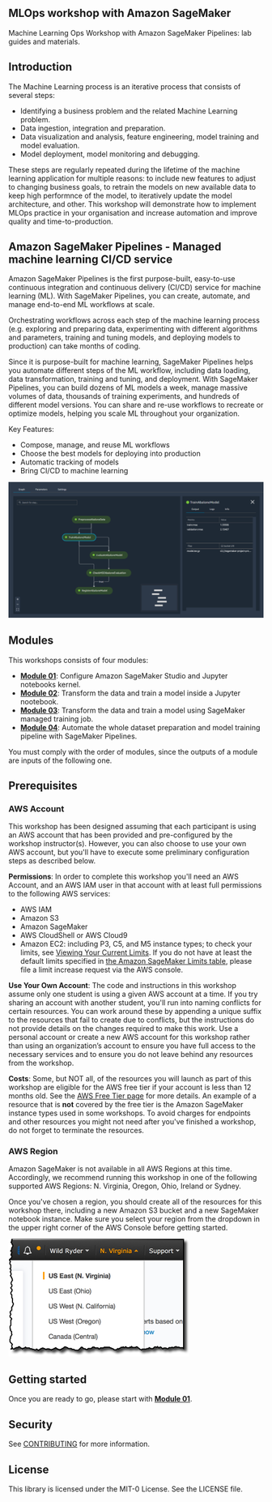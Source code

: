 ## MLOps workshop with Amazon SageMaker
Machine Learning Ops Workshop with Amazon SageMaker Pipelines: lab guides and materials.

## Introduction

The Machine Learning process is an iterative process that consists of several steps:

- Identifying a business problem and the related Machine Learning problem.
- Data ingestion, integration and preparation.
- Data visualization and analysis, feature engineering, model training and model evaluation.
- Model deployment, model monitoring and debugging.

These steps are regularly repeated during the lifetime of the machine learning application for multiple reasons: to include new features to adjust to changing business goals, to  retrain the models on new available data to keep high performnce of the model, to iteratively update the model architecture, and other. This workshop will demonstrate how to implement MLOps practice in your organisation and increase automation and improve quality and time-to-production.

## Amazon SageMaker Pipelines - Managed machine learning CI/CD service 
Amazon SageMaker Pipelines is the first purpose-built, easy-to-use continuous integration and continuous delivery (CI/CD) service for machine learning (ML). With SageMaker Pipelines, you can create, automate, and manage end-to-end ML workflows at scale.

Orchestrating workflows across each step of the machine learning process (e.g. exploring and preparing data, experimenting with different algorithms and parameters, training and tuning models, and deploying models to production) can take months of coding.

Since it is purpose-built for machine learning, SageMaker Pipelines helps you automate different steps of the ML workflow, including data loading, data transformation, training and tuning, and deployment. With SageMaker Pipelines, you can build dozens of ML models a week, manage massive volumes of data, thousands of training experiments, and hundreds of different model versions. You can share and re-use workflows to recreate or optimize models, helping you scale ML throughout your organization.

Key Features:
- Compose, manage, and reuse ML workflows
- Choose the best models for deploying into production
- Automatic tracking of models
- Bring CI/CD to machine learning

![SageMaker Pipelines](images/sagemaker_pipelines_intro.png)

## Modules

This workshops consists of four modules:

- [**Module 01**](labs/01_configure_sagemaker_studio/): Configure Amazon SageMaker Studio and Jupyter notebooks kernel.
- [**Module 02**](labs/02_initial_notebook/): Transform the data and train a model inside a Jupyter nootebook.
- [**Module 03**](labs/03_manual_sagemaker_process_train/): Transform the data and train a model using SageMaker managed training job.
- [**Module 04**](labs/04_workflow_sm_pipelines/): Automate the whole dataset preparation and model training pipeline with SageMaker Pipelines.


You must comply with the order of modules, since the outputs of a module are inputs of the following one.

## Prerequisites

### AWS Account

This workshop has been designed assuming that each participant is using an AWS account that has been provided and pre-configured by the workshop instructor(s). However, you can also choose to use your own AWS account, but you'll have to execute some preliminary configuration steps as described below.

**Permissions**: In order to complete this workshop you'll need an AWS Account, and an AWS IAM user in that account with at least full permissions to the following AWS services: 

- AWS IAM
- Amazon S3
- Amazon SageMaker
- AWS CloudShell or AWS Cloud9
- Amazon EC2:  including P3, C5, and M5 instance types; to check your limits, see [Viewing Your Current Limits](https://docs.aws.amazon.com/AWSEC2/latest/UserGuide/ec2-resource-limits.html).  If you do not have at least the default limits specified in [the Amazon SageMaker Limits table](https://docs.aws.amazon.com/general/latest/gr/sagemaker.html), please file a limit increase request via the AWS console.

**Use Your Own Account**: The code and instructions in this workshop assume only one student is using a given AWS account at a time. If you try sharing an account with another student, you'll run into naming conflicts for certain resources. You can work around these by appending a unique suffix to the resources that fail to create due to conflicts, but the instructions do not provide details on the changes required to make this work. Use a personal account or create a new AWS account for this workshop rather than using an organization’s account to ensure you have full access to the necessary services and to ensure you do not leave behind any resources from the workshop.

**Costs**: Some, but NOT all, of the resources you will launch as part of this workshop are eligible for the AWS free tier if your account is less than 12 months old. See the [AWS Free Tier page](https://aws.amazon.com/free/) for more details. An example of a resource that is **not** covered by the free tier is the Amazon SageMaker instance types used in some workshops. To avoid charges for endpoints and other resources you might not need after you've finished a workshop, do not forget to terminate the resources. 


### AWS Region

Amazon SageMaker is not available in all AWS Regions at this time.  Accordingly, we recommend running this workshop in one of the following supported AWS Regions:  N. Virginia, Oregon, Ohio, Ireland or Sydney.

Once you've chosen a region, you should create all of the resources for this workshop there, including a new Amazon S3 bucket and a new SageMaker notebook instance. Make sure you select your region from the dropdown in the upper right corner of the AWS Console before getting started.

![Region selection screenshot](./images/region-selection.png)


## Getting started

Once you are ready to go, please start with [**Module 01**](labs/01_configure_sagemaker_studio/).

## Security

See [CONTRIBUTING](CONTRIBUTING.md#security-issue-notifications) for more information.

## License

This library is licensed under the MIT-0 License. See the LICENSE file.

